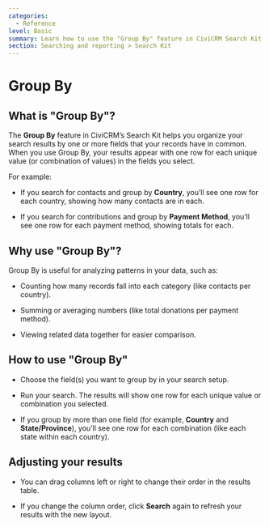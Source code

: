 ```yaml
---
categories:
  - Reference
level: Basic
summary: Learn how to use the "Group By" feature in CiviCRM Search Kit to organize and analyze your data by common fields.
section: Searching and reporting > Search Kit
---
```


# Group By

## What is "Group By"?

The **Group By** feature in CiviCRM’s Search Kit helps you organize your search results by one or more fields that your records have in common. When you use Group By, your results appear with one row for each unique value (or combination of values) in the fields you select.

For example:

- If you search for contacts and group by **Country**, you’ll see one row for each country, showing how many contacts are in each.

- If you search for contributions and group by **Payment Method**, you’ll see one row for each payment method, showing totals for each.

## Why use "Group By"?

Group By is useful for analyzing patterns in your data, such as:

- Counting how many records fall into each category (like contacts per country).

- Summing or averaging numbers (like total donations per payment method).

- Viewing related data together for easier comparison.

## How to use "Group By"

- Choose the field(s) you want to group by in your search setup.

- Run your search. The results will show one row for each unique value or combination you selected.

- If you group by more than one field (for example, **Country** and **State/Province**), you’ll see one row for each combination (like each state within each country).

## Adjusting your results

- You can drag columns left or right to change their order in the results table.

- If you change the column order, click **Search** again to refresh your results with the new layout.

<!--
Source: https://docs.civicrm.org/user/en/latest/searching/search
-kit/group-by/ -->

<!--
Suggestion: This page is systematic, factual, and describes how a feature works, matching the Diátaxis "Reference" type. It is not a step
-by-step tutorial or a problem-oriented guide, nor does it provide background explanation. The content is basic because it introduces a key feature in plain terms for new users. If more step-by-step instructions were needed (e.g., "How to create a grouped report"), that would be a Guide or Tutorial. -->
